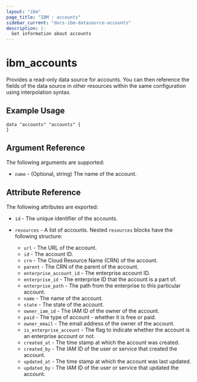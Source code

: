 ```yaml
---
layout: "ibm"
page_title: "IBM : accounts"
sidebar_current: "docs-ibm-datasource-accounts"
description: |-
  Get information about accounts
---
```


# ibm\_accounts

Provides a read-only data source for accounts. You can then reference the fields of the data source in other resources within the same configuration using interpolation syntax.

## Example Usage

```hcl
data "accounts" "accounts" {
}
```

## Argument Reference

The following arguments are supported:

* `name` - (Optional, string) The name of the account.

## Attribute Reference

The following attributes are exported:

* `id` - The unique identifier of the accounts.

* `resources` - A list of accounts. Nested `resources` blocks have the following structure:
	* `url` - The URL of the account.
	* `id` - The account ID.
	* `crn` - The Cloud Resource Name (CRN) of the account.
	* `parent` - The CRN of the parent of the account.
	* `enterprise_account_id` - The enterprise account ID.
	* `enterprise_id` - The enterprise ID that the account is a part of.
	* `enterprise_path` - The path from the enterprise to this particular account.
	* `name` - The name of the account.
	* `state` - The state of the account.
	* `owner_iam_id` - The IAM ID of the owner of the account.
	* `paid` - The type of account - whether it is free or paid.
	* `owner_email` - The email address of the owner of the account.
	* `is_enterprise_account` - The flag to indicate whether the account is an enterprise account or not.
	* `created_at` - The time stamp at which the account was created.
	* `created_by` - The IAM ID of the user or service that created the account.
	* `updated_at` - The time stamp at which the account was last updated.
	* `updated_by` - The IAM ID of the user or service that updated the account.

